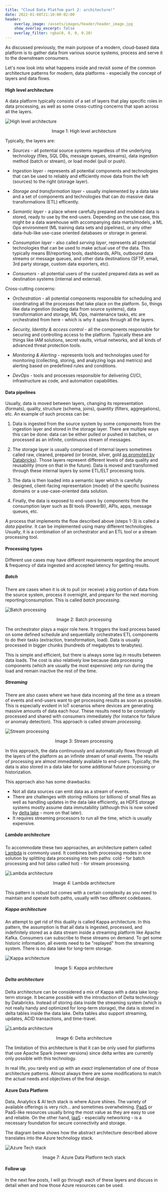 ```yaml
---
title: "Cloud Data Platfom part 2: architecture!"
date: 2022-01-08T21:10:00-02:00
header:
    overlay_image: /assets/images/header/header_image.jpg
    show_overlay_excerpt: false
    overlay_filter: rgba(0, 0, 0, 0.20)
---
```


As discussed previously, the main purpose of a modern, cloud-based data platform is to gather data from various source systems, process and serve it to the downstream consumers. 

Let's now look into what happens inside and revisit some of the common architecture patterns for modern, data platforms - especially the concept of layers and data flows.

#### High level architecture

A data platform typically consists of a set of layers that play specific roles in data processing, as well as some cross-cutting concerns that span across all the layers.

![High level architecture](/assets/images/cdp-arch/high-level.svg)
<p style="text-align: center;">Image 1: High level architecture</p>

Typically, the layers are:

- *Sources* - all potential source systems regardless of the underlying technology (files, SQL DBs, message queues, streams), data ingestion method (batch or stream), or load model (pull or push).

- *Ingestion layer* - represents all potential components and technologies that can be used to reliably and efficiently move data from the left (sources) to the right (storage layer).

- *Storage and transformation layer* - usually implemented by a data lake and a set of components and technologies that can do massive data transformations (ETL) efficently.

- *Semantic layer* - a place where carefully prepared and modeled data is stored, ready to use by the end-users. Depending on the use case, this might be a data warehouse with accompanying data marts/models, a ML Ops environment (ML training data sets and pipelines), or any other data-hub-like use-case oriented databases or storage in general.

- *Consumption layer* - also called *serving layer*, represents all potential technologies that can be used to make actual use of the data. This typically means BI/reporting tools, dashboards, APIs, outbound data streams or message queues, and other data destinations (SFTP, email, 3rd party storage, custom data exporters, etc).

- *Consumers* - all potential users of the curated prepared data as well as destination systems (internal and external).

Cross-cutting concerns:

- *Orchestration* - all potential components responsible for scheduling and coordinating all the processes that take place on the platform. So, things like data ingestion (loading data from source systems), data transformation and storage, ML Ops, maintenance tasks, etc are orchestrated from here - which is why it spans through all the layers.

- *Security, Identity & access control* - all the components responsible for securing and controlling access to the platform. Typically these are things like IAM solutions, secret vaults, virtual networks, and all kinds of advanced threat protection tools.

- *Monitoring & Alerting* - represents tools and technologies used for monitoring (collecting, storing, and analyzing logs and metrics) and alerting based on predefined rules and conditions.

- *DevOps* - tools and processes responsible for delivering CI/CI, infrastructure as code, and automation capabilities.


#### Data pipelines

Usually, data is moved between layers, changing its representation (formats), quality, structure (schema, joins), quantity (filters, aggregations), etc. An example of such process can be:

1. Data is ingested from the source system by some components from the ingestion layer and stored in the storage layer. There are multiple ways this can be done: data can be either pulled or pushed in batches, or processed as an infinite, continuous stream of messages.

2. The storage layer is usually comprised of internal layers sometimes called raw, cleaned, prepared (or bronze, silver, gold [as promoted by Databricks](https://databricks.com/blog/2019/08/14/productionizing-machine-learning-with-delta-lake.html)). Those layers represent different levels of data quality and reusability (more on that in the future). Data is moved and transformed through these internal layers by some ETL/ELT processing tools. 

3. The data is then loaded into a semantic layer which is carefully designed, client-facing representation (model) of the specific business domains or a use-case-oriented data solution.

4. Finally, the data is exposed to end-users by components from the consumption layer such as BI tools (PowerBI), APIs, apps, message queues, etc.

A process that implements the flow described above (steps 1-3) is called a *data pipeline*. It can be implemented using many different technologies. Usually, it is a combination of an orchestrator and an ETL tool or a stream processing tool. 

#### Processing types

Different use cases may have different requirements regarding the amount & frequency of data ingested and accepted latency for getting results.

##### Batch

There are cases when it is ok to pull (or receive) a big portion of data from the source system, process it overnight, and prepare for the next morning reporting/consumption. This is called *batch processing*. 

![Batch processing](/assets/images/cdp-arch/batch.svg)
<p style="text-align: center;">Image 2: Batch processing</p>

The orchestrator plays a major role here. It triggers the load process based on some defined schedule and sequentially orchestrates ETL components to do their tasks (extraction, transformation, load). Data is usually processed in bigger chunks (hundreds of megabytes to terabytes). 

This is simple and efficient, but there is always some lag in results between data loads. The cost is also relatively low because data processing components (which are usually the most expensive) only run during the load and remain inactive the rest of the time.

##### Streaming

There are also cases where we have data incoming all the time as a stream of events and end-users want to get processing results as soon as possible. This is especially evident in IoT scenarios where devices are generating massive amounts of data each hour. These results need to be constantly processed and shared with consumers immediately (for instance for failure or anomaly detection). This approach is called *stream processing*.

![Stream processing](/assets/images/cdp-arch/stream.svg)
<p style="text-align: center;">Image 3: Stream processing</p>

In this approach, the data continuously and automatically flows through all the layers of the platform as an infinite stream of small events. The results of processing are almost immediately available to end-users. Typically, the data is also stored in a data lake for some additional future processing or historization.

This approach also has some drawbacks: 
- Not all data sources can emit data as a stream of events.
- There are challenges with storing millions (or billions) of small files as well as handling updates in the data lake efficiently, as HDFS storage systems mostly assume data immutability (although this is now solved by [delta lake](https://delta.io/) - more on that later).
 - It requires streaming processors to run all the time, which is usually expensive.

##### Lambda architecture

To accommodate these two approaches, an architecture pattern called [Lambda](https://databricks.com/glossary/lambda-architecture) is commonly used. It combines both processing modes in one solution by splitting data processing into two paths: cold - for batch processing and hot (also called hot) - for stream processing. 

![Lambda architecture](/assets/images/cdp-arch/lambda.svg)
<p style="text-align: center;">Image 4: Lambda architecture</p>

This pattern is robust but comes with a certain complexity as you need to maintain and operate both paths, usually with two different codebases.

##### Kappa architecture

An attempt to get rid of this duality is called Kappa architecture. In this pattern, the assumption is that all data is ingested, processed, and indefinitely stored as a data stream inside a streaming platform like Apache Kafka. Consumers can subscribe to these streams on demand. To get some historic information, all events need to be "replayed" from the streaming system. There is no data lake for long-term storage.

![Kappa architecture](/assets/images/cdp-arch/kappa.svg)
<p style="text-align: center;">Image 5: Kappa architecture</p>
 
##### Delta architecture

Delta architecture can be considered a mix of Kappa with a data lake long-term storage. It became possible with the introduction of Delta technology by Databricks. Instead of storing data inside the streaming system (which is not really handy and optimized for long-term storage), the data is stored in delta tables inside the data lake. Delta tables also support streaming, updates, ACID transactions, and time-travel.

![Lambda architecture](/assets/images/cdp-arch/delta.svg)
<p style="text-align: center;">Image 6: Delta architecture</p>

The limitation of this architecture is that it can be only used for platforms that use Apache Spark (newer versions) since delta writes are currently only possible with this technology. 

In real life, you rarely end up with an *exact* implementation of one of those architecture patterns. Almost always there are some modifications to match the actual needs and objectives of the final design.

#### Azure Data Platform

Data, Analytics & AI tech stack is where Azure shines. The variety of available offerings is very rich... and sometimes overwhelming. [PaaS](https://azure.microsoft.com/en-us/overview/what-is-paas/) or PaaS-like resources usually bring the most value as they are easy to use and reliable. On the other hand, [IaaS](https://azure.microsoft.com/en-us/overview/what-is-iaas/) - especially networking - is a necessary foundation for secure connectivity and storage.

The diagram below shows how the abstract architecture described above translates into the Azure technology stack.

![Azure Tech stack](/assets/images/cdp-arch/tech-stack.svg)
<p style="text-align: center;">Image 7: Azure Data Platform tech stack</p>

#### Follow up
In the next few posts, I will go through each of these layers and discuss in detail when and how those Azure resources can be used.
